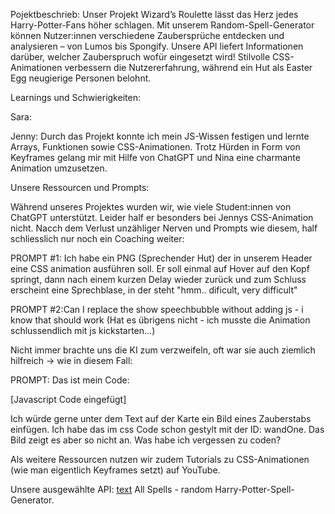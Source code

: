 Pojektbeschrieb:
Unser Projekt Wizard’s Roulette lässt das Herz jedes Harry-Potter-Fans höher schlagen. Mit unserem Random-Spell-Generator können Nutzer:innen verschiedene Zaubersprüche entdecken und analysieren – von Lumos bis Spongify. Unsere API liefert Informationen darüber, welcher Zauberspruch wofür eingesetzt wird!
Stilvolle CSS-Animationen verbessern die Nutzererfahrung, während ein Hut als Easter Egg neugierige Personen belohnt.

Learnings und Schwierigkeiten: 

Sara: 


Jenny: 
Durch das Projekt konnte ich mein JS-Wissen festigen und lernte Arrays, Funktionen sowie CSS-Animationen. Trotz Hürden in Form von Keyframes gelang mir mit Hilfe von ChatGPT und Nina eine charmante Animation umzusetzen.

Unsere Ressourcen und Prompts:

Während unseres Projektes wurden wir, wie viele Student:innen von ChatGPT unterstützt. Leider half er besonders bei Jennys CSS-Animation nicht. Nacch dem Verlust unzähliger Nerven und Prompts wie diesem, half schliesslich nur noch ein Coaching weiter:

PROMPT #1: Ich habe ein PNG (Sprechender Hut) der in unserem Header eine CSS animation ausführen soll. Er soll einmal auf Hover auf den Kopf springt, dann nach einem kurzen Delay wieder zurück und zum Schluss erscheint eine Sprechblase, in der steht "hmm.. dificult, very difficult" 

PROMPT #2:Can I replace the show speechbubble without adding js - i know that should work
(Hat es übrigens nicht - ich musste die Animation schlussendlich mit js kickstarten...)


Nicht immer brachte uns die KI zum verzweifeln, oft war sie auch ziemlich hilfreich -> wie in diesem Fall:

PROMPT: Das ist mein Code:

[Javascript Code eingefügt]

Ich würde gerne unter dem Text auf der Karte ein Bild eines Zauberstabs einfügen. Ich habe das im css Code schon gestylt mit der ID: wandOne. Das Bild zeigt es aber so nicht an. Was habe ich vergessen zu coden?

Als weitere Ressourcen nutzen wir zudem Tutorials zu CSS-Animationen (wie man eigentlich Keyframes setzt) auf YouTube.

Unsere ausgewählte API: [text](https://www.freepublicapis.com/harry-potter-api) 
All Spells - random Harry-Potter-Spell-Generator.